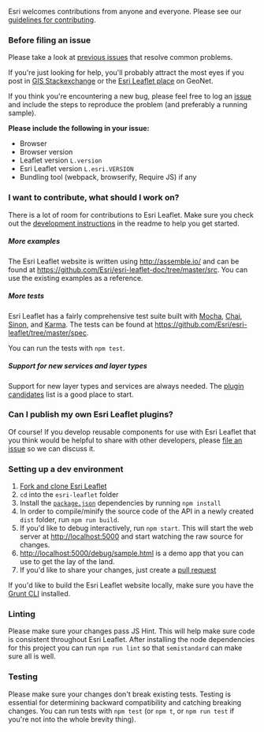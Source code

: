 Esri welcomes contributions from anyone and everyone. Please see our [guidelines for contributing](https://github.com/esri/contributing).

### Before filing an issue

Please take a look at [previous issues](https://github.com/Esri/esri-leaflet/issues?labels=FAQ&milestone=&page=1&state=closed) that resolve common problems.

If you're just looking for help, you'll probably attract the most eyes if you post in [GIS Stackexchange](http://gis.stackexchange.com/questions/ask?tags=esri-leaflet,leaflet) or the [Esri Leaflet place](https://geonet.esri.com/discussion/create.jspa?sr=pmenu&containerID=1841&containerType=700&tags=esri-leaflet,leaflet) on GeoNet.

If you think you're encountering a new bug, please feel free to log an [issue](https://github.com/Esri/esri-leaflet/issues/new) and include the steps to reproduce the problem (and preferably a running sample).

**Please include the following in your issue:**

* Browser
* Browser version
* Leaflet version `L.version`
* Esri Leaflet version `L.esri.VERSION`
* Bundling tool (webpack, browserify, Require JS) if any

### I want to contribute, what should I work on?

There is a lot of room for contributions to Esri Leaflet. Make sure you check out the [development instructions](https://github.com/Esri/esri-leaflet#development-instructions) in the readme to help you get started.

##### More examples

The Esri Leaflet website is written using <http://assemble.io/> and can be found at <https://github.com/Esri/esri-leaflet-doc/tree/master/src>. You can use the existing examples as a reference.

##### More tests

Esri Leaflet has a fairly comprehensive test suite built with [Mocha](http://mochajs.org/), [Chai](http://chaijs.com/), [Sinon](http://sinonjs.org), and [Karma](http://karma-runner.github.io/0.12/index.html). The tests can be found at <https://github.com/Esri/esri-leaflet/tree/master/spec>.

You can run the tests with `npm test`.

##### Support for new services and layer types

Support for new layer types and services are always needed.  The [plugin candidates](https://github.com/Esri/esri-leaflet/issues?labels=Plugin+Candidate&page=1&state=open) list is a good place to start.

### Can I publish my own Esri Leaflet plugins?

Of course! If you develop reusable components for use with Esri Leaflet that you think would be helpful to share with other developers, please [file an issue](https://github.com/Esri/esri-leaflet/issues?state=open) so we can discuss it.

### Setting up a dev environment

1. [Fork and clone Esri Leaflet](https://help.github.com/articles/fork-a-repo)
2. `cd` into the `esri-leaflet` folder
3. Install the [`package.json`](https://github.com/Esri/esri-leaflet/blob/master/package.json#L14-L49) dependencies by running `npm install`
4. In order to compile/minify the source code of the API in a newly created `dist` folder, run `npm run build`.
5. If you'd like to debug interactively, run `npm start`. This will start the web server at [http://localhost:5000](http://localhost:5000) and start watching the raw source for changes.
6. [http://localhost:5000/debug/sample.html](http://localhost:5000/debug/sample.html) is a demo app that you can use to get the lay of the land.
7. If you'd like to share your changes, just create a [pull request](https://help.github.com/articles/creating-a-pull-request)

If you'd like to build the Esri Leaflet website locally, make sure you have the [Grunt CLI](http://gruntjs.com/getting-started) installed.

### Linting

Please make sure your changes pass JS Hint. This will help make sure code is consistent throughout Esri Leaflet. After installing the node dependencies for this project you can run `npm run lint` so that `semistandard` can make sure all is well.

### Testing

Please make sure your changes don't break existing tests. Testing is essential for determining backward compatibility and catching breaking changes. You can run tests with `npm test` (or `npm t`, or `npm run test` if you're not into the whole brevity thing).
